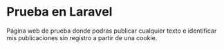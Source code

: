 # Prueba en Laravel

Página web de prueba donde podras publicar cualquier texto e identificar mis publicaciones sin registro a partir de una cookie.
